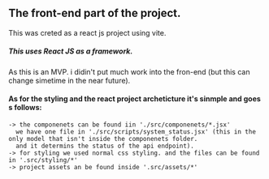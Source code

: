 ## The front-end part of the project.

This was creted as a react js project using vite.

##### This uses React JS as a framework.

As this is an MVP. i didin't put much work into the fron-end (but this can change simetime in the near future).
#### As for the styling and the react project archeticture it's sinmple and goes s follows:
    -> the componenets can be found iin './src/componenets/*.jsx'
      we have one file in './src/scripts/system_status.jsx' (this in the only model that isn't inside the componenets folder. 
      and it determins the status of the api endpoint).
    -> for styling we used normal css styling. and the files can be found in '.src/styling/*'
    -> project assets an be found inside '.src/assets/*'
  
